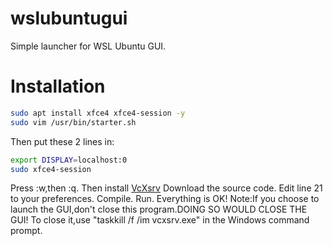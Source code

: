 # wslubuntugui
Simple launcher for WSL Ubuntu GUI.
# Installation
```bash
sudo apt install xfce4 xfce4-session -y
sudo vim /usr/bin/starter.sh
```
Then put these 2 lines in:
```bash
export DISPLAY=localhost:0
sudo xfce4-session
```
Press :w,then :q.
Then install [VcXsrv](https://sourceforge.net/projects/vcxsrv/)
Download the source code.
Edit line 21 to your preferences.
Compile.
Run.
Everything is OK!
Note:If you choose to launch the GUI,don't close this program.DOING SO WOULD CLOSE THE GUI!
To close it,use "taskkill /f /im vcxsrv.exe" in the Windows command prompt.
